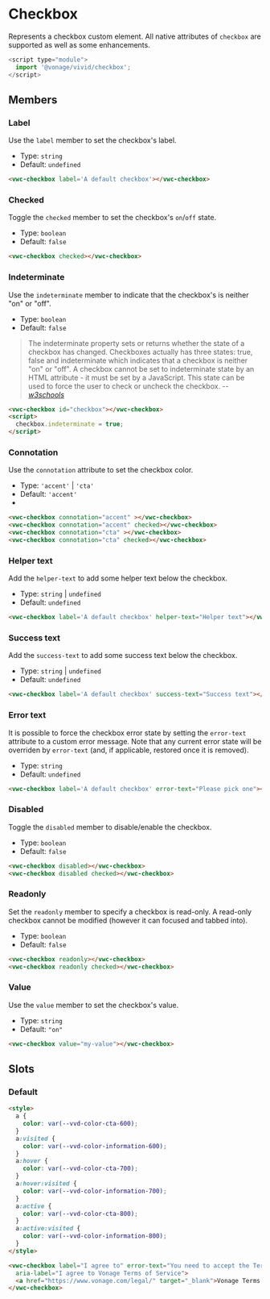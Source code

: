 # Checkbox

Represents a checkbox custom element.
All native attributes of `checkbox` are supported as well as some enhancements.

```js
<script type="module">
  import '@vonage/vivid/checkbox';
</script>
```

## Members

### Label

Use the `label` member to set the checkbox's label.

- Type: `string`
- Default: `undefined`

```html preview
<vwc-checkbox label='A default checkbox'></vwc-checkbox>
```

### Checked

Toggle the `checked` member to set the checkbox's `on`/`off` state.

- Type: `boolean`
- Default: `false`

```html preview
<vwc-checkbox checked></vwc-checkbox>
```

### Indeterminate

Use the `indeterminate` member to indicate that the checkbox's is neither "on" or "off".

- Type: `boolean`
- Default: `false`

> The indeterminate property sets or returns whether the state of a checkbox has changed.
> Checkboxes actually has three states: true, false and indeterminate which indicates that a checkbox is neither "on" or "off".
> A checkbox cannot be set to indeterminate state by an HTML attribute - it must be set by a JavaScript.
> This state can be used to force the user to check or uncheck the checkbox.
> -- <cite>[w3schools][1]</cite>

[1]: https://www.w3schools.com/jsref/prop_checkbox_indeterminate.asp

```html preview
<vwc-checkbox id="checkbox"></vwc-checkbox>
<script>
  checkbox.indeterminate = true;
</script>
```

### Connotation
Use the `connotation` attribute to set the checkbox color.

- Type: `'accent'` | `'cta'`
- Default: `'accent'`
- 
```html preview
<vwc-checkbox connotation="accent" ></vwc-checkbox>
<vwc-checkbox connotation="accent" checked></vwc-checkbox>
<vwc-checkbox connotation="cta" ></vwc-checkbox>
<vwc-checkbox connotation="cta" checked></vwc-checkbox>
```

### Helper text

Add the `helper-text` to add some helper text below the checkbox.

- Type: `string` | `undefined`
- Default: `undefined`

```html preview
<vwc-checkbox label='A default checkbox' helper-text="Helper text"></vwc-checkbox>
```

### Success text

Add the `success-text` to add some success text below the checkbox.

- Type: `string` | `undefined`
- Default: `undefined`

```html preview
<vwc-checkbox label='A default checkbox' success-text="Success text"></vwc-checkbox>
```


### Error text

It is possible to force the checkbox error state by setting the `error-text` attribute to a custom error message.
Note that any current error state will be overriden by `error-text` (and, if applicable, restored once it is removed).

- Type: `string`
- Default: `undefined`


```html preview
<vwc-checkbox label='A default checkbox' error-text="Please pick one"></vwc-checkbox>
```

### Disabled

Toggle the `disabled` member to disable/enable the checkbox.

- Type: `boolean`
- Default: `false`

```html preview
<vwc-checkbox disabled></vwc-checkbox>
<vwc-checkbox disabled checked></vwc-checkbox>
```

### Readonly

Set the `readonly` member to specify a checkbox is read-only.
A read-only checkbox cannot be modified (however it can focused and tabbed into).

- Type: `boolean`
- Default: `false`

```html preview
<vwc-checkbox readonly></vwc-checkbox>
<vwc-checkbox readonly checked></vwc-checkbox>
```

### Value

Use the `value` member to set the checkbox's value.

- Type: `string`
- Default: `"on"`

```html preview
<vwc-checkbox value="my-value"></vwc-checkbox>
```

## Slots

### Default

```html preview
<style>
  a {
    color: var(--vvd-color-cta-600);
  }
  a:visited {
    color: var(--vvd-color-information-600);
  }
  a:hover {
    color: var(--vvd-color-cta-700);
  }
  a:hover:visited {
    color: var(--vvd-color-information-700);
  }
  a:active {
    color: var(--vvd-color-cta-800);
  }
  a:active:visited {
    color: var(--vvd-color-information-800);
  }
</style>

<vwc-checkbox label="I agree to" error-text="You need to accept the Terms of service"
  aria-label="I agree to Vonage Terms of Service">
  <a href="https://www.vonage.com/legal/" target="_blank">Vonage Terms of Service</a>
</vwc-checkbox>
```
